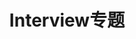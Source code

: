 ---
layout: collection
title: Interview专题
permalink: /interview/
collection: interview
author_profile: false
---